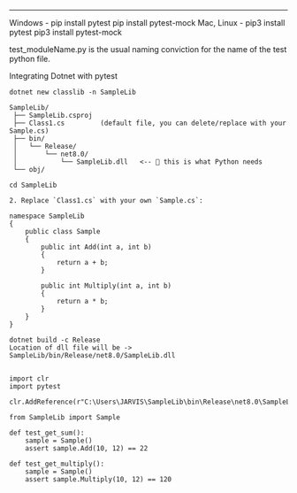 ****
Windows - pip install pytest pip install pytest-mock
Mac, Linux - pip3 install pytest pip3 install pytest-mock

test_moduleName.py is the usual naming conviction for the name of the test python file.


Integrating Dotnet with pytest

```
dotnet new classlib -n SampleLib

SampleLib/
 ├── SampleLib.csproj
 ├── Class1.cs         (default file, you can delete/replace with your Sample.cs)
 ├── bin/
 │   └── Release/
 │       └── net8.0/
 │           └── SampleLib.dll   <-- 🔹 this is what Python needs
 └── obj/

cd SampleLib

2. Replace `Class1.cs` with your own `Sample.cs`:

namespace SampleLib
{
    public class Sample
    {
        public int Add(int a, int b)
        {
            return a + b;
        }

        public int Multiply(int a, int b)
        {
            return a * b;
        }
    }
}

dotnet build -c Release
Location of dll file will be -> SampleLib/bin/Release/net8.0/SampleLib.dll


import clr
import pytest

clr.AddReference(r"C:\Users\JARVIS\SampleLib\bin\Release\net8.0\SampleLib.dll")

from SampleLib import Sample

def test_get_sum():
    sample = Sample()
    assert sample.Add(10, 12) == 22

def test_get_multiply():
    sample = Sample()
    assert sample.Multiply(10, 12) == 120


```